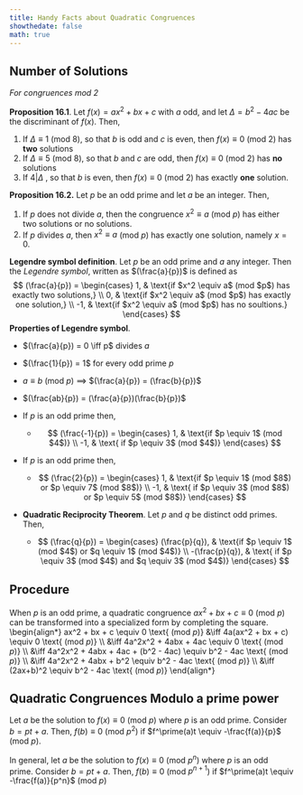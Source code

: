 ```yaml
---
title: Handy Facts about Quadratic Congruences
showthedate: false
math: true
---
```


## Number of Solutions

*For congruences mod 2*

**Proposition 16.1**. Let $f(x) = ax^2 + bx + c$ with $a$ odd, and let $\Delta = b^2 - 4ac$ be the discriminant of $f(x)$. Then,

1. If $\Delta \equiv 1$ (mod $8$), so that $b$ is odd and $c$ is even, then $f(x) \equiv 0$ (mod $2$) has **two** solutions
2. If $\Delta \equiv 5$ (mod $8$), so that $b$ and $c$ are odd, then $f(x) \equiv 0$ (mod $2$) has **no** solutions
3. If $4 | \Delta$ ,  so that $b$ is even, then $f(x) \equiv 0$ (mod $2$) has exactly **one** solution.

**Proposition 16.2.** Let $p$ be an odd prime and let $a$ be an integer. Then,

1. If $p$ does not divide $a$, then the congruence $x^2 \equiv a$ (mod $p$) has either two solutions or no solutions. 
2. If $p$ divides $a$, then $x^2 \equiv a$ (mod $p$) has exactly one solution, namely $x = 0$.

**Legendre symbol definition**. Let $p$ be an odd prime and $a$ any integer. Then the *Legendre symbol*, written as $(\frac{a}{p})$ is defined as
$$
(\frac{a}{p}) = \begin{cases}
1, & \text{if $x^2 \equiv a$ (mod $p$) has exactly two solutions,} \\
0, & \text{if $x^2 \equiv a$ (mod $p$) has exactly one solution,} \\
-1, & \text{if $x^2 \equiv a$ (mod $p$) has no soultions.}
\end{cases}
$$
**Properties of Legendre symbol**.

- $(\frac{a}{p}) = 0 \iff p$ divides $a$

- $(\frac{1}{p}) = 1$ for every odd prime $p$

- $a \equiv b$ (mod $p$) $\implies$ $(\frac{a}{p}) = (\frac{b}{p})$

- $(\frac{ab}{p}) = (\frac{a}{p})(\frac{b}{p})$

- If $p$ is an odd prime then,

  - $$
    (\frac{-1}{p}) = 
    \begin{cases} 
    1, & \text{if $p \equiv 1$ (mod $4$)} \\
    -1, & \text{ if $p \equiv 3$ (mod $4$)}
    \end{cases}
    $$

- If $p$ is an odd prime then,

  - $$
    (\frac{2}{p}) = 
    \begin{cases} 
    1, & \text{if $p \equiv 1$ (mod $8$) or $p \equiv 7$ (mod $8$)} \\
    -1, & \text{ if $p \equiv 3$ (mod $8$) or $p \equiv 5$ (mod $8$)}
    \end{cases}
    $$

- **Quadratic Reciprocity Theorem**. Let $p$ and $q$ be distinct odd primes. Then,

  - $$
    (\frac{q}{p}) = 
    \begin{cases} 
    (\frac{p}{q}), & \text{if $p \equiv 1$ (mod $4$) or $q \equiv 1$ (mod $4$)} \\
    -(\frac{p}{q}), & \text{ if $p \equiv 3$ (mod $4$) and $q \equiv 3$ (mod $4$)}
    \end{cases}
    $$

## Procedure

When $p$ is an odd prime, a quadratic congruence $ax^2 + bx + c \equiv 0$ (mod $p$) can be transformed into a specialized form by completing the square.
\begin{align*}
ax^2 + bx + c \equiv 0 \text{ (mod $p$)} &\iff 4a(ax^2 + bx + c) \equiv 0 \text{ (mod $p$)} \\\\
&\iff 4a^2x^2 + 4abx + 4ac \equiv 0 \text{ (mod $p$)} \\\\
&\iff 4a^2x^2 + 4abx + 4ac + (b^2 - 4ac) \equiv b^2 - 4ac  \text{ (mod $p$)} \\\\
&\iff 4a^2x^2 + 4abx + b^2 \equiv b^2 - 4ac \text{ (mod $p$)} \\\\
&\iff (2ax+b)^2 \equiv b^2 - 4ac \text{ (mod $p$)}
\end{align*}

## Quadratic Congruences Modulo a prime power

Let $a$ be the solution to $f(x) \equiv 0$ (mod $p$) where $p$ is an odd prime. Consider $b = pt + a$. Then, $f(b) \equiv 0$ (mod $p^2$) if $f^\prime(a)t \equiv -\frac{f(a)}{p}$ (mod $p$).

In general, let $a$ be the solution to $f(x) \equiv 0$ (mod $p^n$) where $p$ is an odd prime. Consider $b = pt + a$. Then, $f(b) \equiv 0$ (mod $p^{n + 1}$) if $f^\prime(a)t \equiv -\frac{f(a)}{p^n}$ (mod $p$) 

